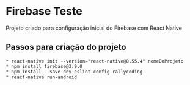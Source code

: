 # Firebase Teste

Projeto criado para configuração inicial do Firebase com React Native

## Passos para criação do projeto
    
    * react-native init --version="react-native@0.55.4" nomeDoProjeto
    * npm install firebase@3.9.0
    * npm install --save-dev eslint-config-rallycoding
    * react-native run-android